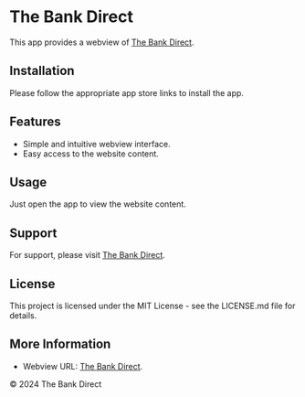 # The Bank Direct

This app provides a webview of [The Bank Direct](https://thebankdirect.com/).

## Installation

Please follow the appropriate app store links to install the app.

## Features

- Simple and intuitive webview interface.  
- Easy access to the website content.

## Usage

Just open the app to view the website content.

## Support

For support, please visit [The Bank Direct](https://thebankdirect.com/).

## License

This project is licensed under the MIT License - see the LICENSE.md file for details.

## More Information
- Webview URL: [The Bank Direct](https://thebankdirect.com/).

© 2024 The Bank Direct
